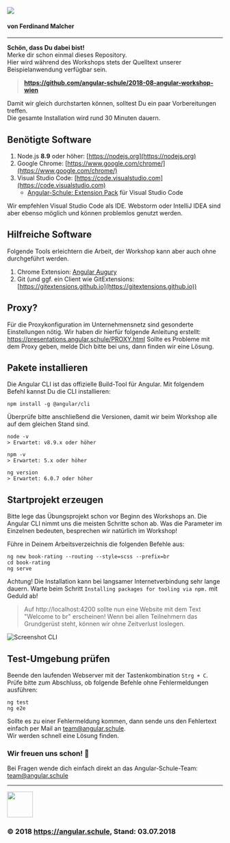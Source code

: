 <img src="http://assets.angular.schule/logo-angular-workshop-ng6.png">

#### **von Ferdinand Malcher**

<hr>

**Schön, dass Du dabei bist!**  
Merke dir schon einmal dieses Repository.  
Hier wird während des Workshops stets der Quelltext unserer Beispielanwendung verfügbar sein.
> **https://github.com/angular-schule/2018-08-angular-workshop-wien**

Damit wir gleich durchstarten können, solltest Du ein paar Vorbereitungen treffen.  
Die gesamte Installation wird rund 30 Minuten dauern. 


## Benötigte Software

1. Node.js **8.9** oder höher: [https://nodejs.org](https://nodejs.org)
2. Google Chrome: [https://www.google.com/chrome/](https://www.google.com/chrome/)
3. Visual Studio Code: [https://code.visualstudio.com](https://code.visualstudio.com)
   * [Angular-Schule: Extension Pack](https://marketplace.visualstudio.com/items?itemName=angular-schule.angular-schule-extension-pack) für Visual Studio Code 
  
Wir empfehlen Visual Studio Code als IDE. Webstorm oder IntelliJ IDEA sind aber ebenso möglich und können problemlos genutzt werden.

## Hilfreiche Software

Folgende Tools erleichtern die Arbeit, der Workshop kann aber auch ohne durchgeführt werden.

1. Chrome Extension: [Angular Augury](https://chrome.google.com/webstore/detail/augury/elgalmkoelokbchhkhacckoklkejnhcd)
2. Git (und ggf. ein Client wie GitExtensions: [https://gitextensions.github.io](https://gitextensions.github.io))



## Proxy?

Für die Proxykonfiguration im Unternehmensnetz sind gesonderte Einstellungen nötig.
Wir haben dir hierfür folgende Anleitung erstellt:
https://presentations.angular.schule/PROXY.html
Sollte es Probleme mit dem Proxy geben, melde Dich bitte bei uns, dann finden wir eine Lösung.


## Pakete installieren

Die Angular CLI ist das offizielle Build-Tool für Angular. Mit folgendem Befehl kannst Du die CLI installieren:

```
npm install -g @angular/cli
```

Überprüfe bitte anschließend die Versionen, damit wir beim Workshop alle auf dem gleichen Stand sind.
```
node -v
> Erwartet: v8.9.x oder höher

npm -v
> Erwartet: 5.x oder höher

ng version
> Erwartet: 6.0.7 oder höher
```



## Startprojekt erzeugen

Bitte lege das Übungsprojekt schon vor Beginn des Workshops an.
Die Angular CLI nimmt uns die meisten Schritte schon ab.
Was die Parameter im Einzelnen bedeuten, besprechen wir natürlich im Workshop!

Führe in Deinem Arbeitsverzeichnis die folgenden Befehle aus:

```
ng new book-rating --routing --style=scss --prefix=br
cd book-rating
ng serve
```

Achtung! Die Installation kann bei langsamer Internetverbindung sehr lange dauern.
Warte beim Schritt `Installing packages for tooling via npm.` mit Geduld ab!


> Auf http://localhost:4200 sollte nun eine Website mit dem Text "Welcome to br" erscheinen!
Wenn bei allen Teilnehmern das Grundgerüst steht, können wir ohne Zeitverlust loslegen.

![Screenshot CLI](http://assets.angular.schule/chrome_cli_welcome.png)



## Test-Umgebung prüfen

Beende den laufenden Webserver mit der Tastenkombination `Strg + C`.  
Prüfe bitte zum Abschluss, ob folgende Befehle ohne Fehlermeldungen ausführen:

```
ng test
ng e2e
```

Sollte es zu einer Fehlermeldung kommen, dann sende uns den Fehlertext einfach per Mail an [team@angular.schule](mailto:team@angular.schule).  
Wir werden schnell eine Lösung finden.



### Wir freuen uns schon! 🙂

Bei Fragen wende dich einfach direkt an das Angular-Schule-Team:  
[team@angular.schule](mailto:team@angular.schule)

<hr>

<img src="http://assets.angular.schule/logo-angular-schule.png" height="60">

### &copy; 2018 https://angular.schule, Stand: 03.07.2018


